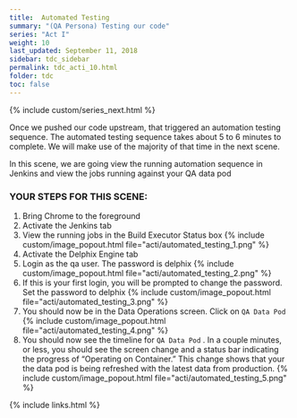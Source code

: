 ```yaml
---
title:  Automated Testing
summary: "(QA Persona) Testing our code"
series: "Act I"
weight: 10
last_updated: September 11, 2018
sidebar: tdc_sidebar
permalink: tdc_acti_10.html
folder: tdc
toc: false
---
```

<!-- {% include custom/series.html %} -->
{% include custom/series_next.html %}

Once we pushed our code upstream, that triggered an automation testing sequence. The automated testing sequence takes about 5 to 6 minutes to complete. We will make use of the majority of that time in the next scene.

In this scene, we are going view the running automation sequence in Jenkins and view the jobs running against your QA data pod

### YOUR STEPS FOR THIS SCENE:

1. Bring Chrome to the foreground
2. Activate the Jenkins tab
3. View the running jobs in the Build Executor Status box
   {% include custom/image_popout.html file="acti/automated_testing_1.png" %}
4. Activate the Delphix Engine tab
5. Login as the qa user. The password is delphix
   {% include custom/image_popout.html file="acti/automated_testing_2.png" %}
6. If this is your first login, you will be prompted to change the password. Set the password to delphix
   {% include custom/image_popout.html file="acti/automated_testing_3.png" %}
7. You should now be in the Data Operations screen. Click on `QA Data Pod` 
   {% include custom/image_popout.html file="acti/automated_testing_4.png" %}
8. You should now see the timeline for `QA Data Pod` . In a couple minutes, or less, you should see the screen change and a status bar indicating  the progress of “Operating on Container.” This change shows that your the data pod is being refreshed with the latest data from production.
   {% include custom/image_popout.html file="acti/automated_testing_5.png" %}

{% include links.html %}